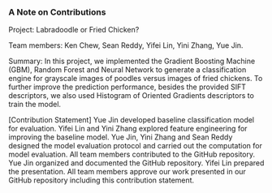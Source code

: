 ### A Note on Contributions

Project: Labradoodle or Fried Chicken?

Team members: Ken Chew, Sean Reddy, Yifei Lin, Yini Zhang, Yue Jin.

Summary: In this project, we implemented the Gradient Boosting Machine (GBM), Random Forest and Neural Network to generate a classification engine for grayscale images of poodles versus images of fried chickens. To further improve the prediction performance, besides the provided SIFT descriptors, we also used Histogram of Oriented Gradients descriptors to train the model. 

[Contribution Statement] Yue Jin developed baseline classification model for evaluation. Yifei Lin and Yini Zhang explored feature engineering for improving the baseline model. Yue Jin, Yini Zhang and Sean Reddy designed the model evaluation protocol and carried out the computation for model evaluation. All team members contributed to the GitHub repository. Yue Jin organized and documented the GitHub repository. Yifei Lin prepared the presentation. All team members approve our work presented in our GitHub repository including this contribution statement.